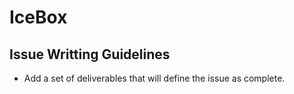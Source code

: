 # IceBox

## Issue Writting Guidelines
* Add a set of deliverables that will define the issue as complete.
